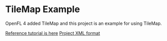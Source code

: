 TileMap Example
================
 OpenFL 4 added TileMap and this project is an example for using TileMap.

 [Reference tutorial is here][1]
 [Project XML format][2]
 
 
















[1]: http://haxecoder.com/post.php?id=80
[2]: http://www.openfl.org/lime/docs/project-files/xml-format/ 